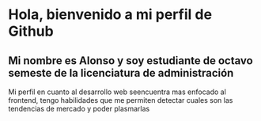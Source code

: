 <h1> Hola, bienvenido a mi perfil de Github </h1>
<h2> Mi nombre es Alonso y soy estudiante de octavo semeste de la licenciatura de administración </h2>

<p>Mi perfil en cuanto al desarrollo web seencuentra mas enfocado al frontend, tengo habilidades que me permiten detectar cuales son las tendencias de mercado y poder plasmarlas </p>

